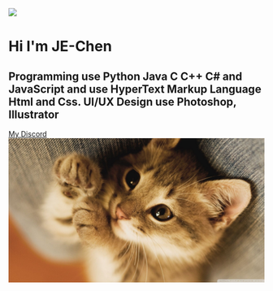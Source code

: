 [![](http://img.youtube.com/vi/dQw4w9WgXcQ/0.jpg)](http://www.youtube.com/watch?v=dQw4w9WgXcQ "")

# Hi I'm JE-Chen

## Programming use Python Java C C++ C# and JavaScript and use HyperText Markup Language Html and Css. UI/UX Design use Photoshop, Illustrator</h2>
<a href="https://discord.gg/k89zhQs">My Discord</a>
<img src="cat.jpg" alt="Not My Cat">

